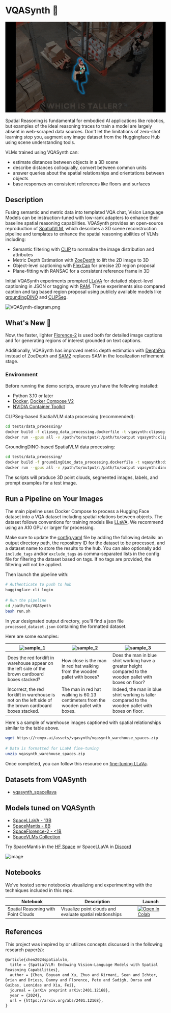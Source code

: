 # VQASynth 🎹

![GIF Description](./assets/vqasynth-example.gif)

Spatial Reasoning is fundamental for embodied AI applications like robotics, but examples of the ideal reasoning traces to train a model are largely absent in web-scraped data sources.
Don't let the limitations of zero-shot learning stop you, augment any image dataset from the Huggingface Hub using scene understanding tools. 

VLMs trained using VQASynth can:
* estimate distances between objects in a 3D scene
* describe distances colloquially, convert between common units
* answer queries about the spatial relationships and orientations between objects
* base responses on consistent references like floors and surfaces

## Description

Fusing semantic and metric data into templated VQA chat, Vision Language Models can be instruction-tuned with low-rank adapters to enhance their baseline spatial reasoning capabilities. 
VQASynth provides an open-source reproduction of [SpatialVLM](https://arxiv.org/abs/2401.12168), which describes a 3D scene reconstruction pipeline and templates to enhance the spatial reasoning abilities of VLMs including:

* Semantic filtering with [CLIP](https://github.com/openai/CLIP) to normalize the image distribution and attributes
* Metric Depth Estimation with [ZoeDepth](https://github.com/isl-org/ZoeDepth) to lift the 2D image to 3D
* Object-level captioning with [FlexCap](https://flex-cap.github.io/) for precise 2D region proposal
* Plane-fitting with RANSAC for a consistent reference frame in 3D

Initial VQASynth experiments prompted [LLaVA](https://github.com/haotian-liu/LLaVA) for detailed object-level captioning in JSON or tagging with [RAM](https://github.com/xinyu1205/recognize-anything). These experiments also compared caption and tag based region proposal using publicly available models like [groundingDINO](https://github.com/IDEA-Research/GroundingDINO) and [CLIPSeg](https://github.com/timojl/clipseg).

![VQASynth-diagram.png](https://github.com/remyxai/VQASynth/blob/main/assets/VQASynth-diagram.png?raw=true)

## What's New 👀

Now, the faster, lighter [Florence-2](https://arxiv.org/abs/2311.06242) is used both for detailed image captions and for generating regions of interest grounded on text captions.

Additionally, VQASynth has improved metric depth estimation with [DepthPro](https://github.com/apple/ml-depth-pro) instead of ZoeDepth and [SAM2](https://github.com/facebookresearch/sam2) replaces SAM in the localization refinement stage.


### Environment

Before running the demo scripts, ensure you have the following installed:
- Python 3.10 or later
- [Docker](https://docs.docker.com/engine/install/), [Docker Compose V2](https://docs.docker.com/compose/migrate/)
- [NVIDIA Container Toolkit](https://docs.nvidia.com/datacenter/cloud-native/container-toolkit/latest/install-guide.html)

CLIPSeg-based SpatialVLM data processing (recommended):
```bash
cd tests/data_processing/
docker build -f clipseg_data_processing.dockerfile -t vqasynth:clipseg-dataproc-test .
docker run --gpus all -v /path/to/output/:/path/to/output vqasynth:clipseg-dataproc-test --input_image="warehouse_rgb.jpg" --output_dir "/path/to/output" 
```

GroundingDINO-based SpatialVLM data processing:
```bash
cd tests/data_processing/
docker build -f groundingDino_data_processing.dockerfile -t vqasynth:dino-dataproc-test .
docker run --gpus all -v /path/to/output/:/path/to/output vqasynth:dino-dataproc-test --input_image="warehouse_rgb.jpg" --output_dir "/path/to/output" 
```

The scripts will produce 3D point clouds, segmented images, labels, and prompt examples for a test image.


## Run a Pipeline on Your Images

The main pipeline uses Docker Compose to process a Hugging Face dataset into a VQA dataset including spatial relations between objects. The dataset follows conventions for training models like [LLaVA](https://llava-vl.github.io/). We recommend using an A10 GPU or larger for processing.

Make sure to update the [config.yaml](config/config.yaml) file by adding the following details: an output directory path, the repository ID for the dataset to be processed, and a dataset name to store the results to the hub. You can also optionally add `include_tags` and/or `exclude_tags` as comma-separated lists in the config file for filtering the dataset based on tags. If no tags are provided, the filtering will not be applied.

Then launch the pipeline with:

```bash
# Authenticate to push to hub
huggingface-cli login

# Run the pipeline
cd /path/to/VQASynth
bash run.sh
```

In your designated output directory, you'll find a json file `processed_dataset.json` containing the formatted dataset.

Here are some examples:

| <img src="https://github.com/remyxai/VQASynth/blob/main/assets/warehouse_sample_1.jpeg?raw=true"  alt="sample_1" style="max-height: 350px;" > | <img src="https://github.com/remyxai/VQASynth/blob/main/assets/warehouse_sample_2.jpeg?raw=true"  alt="sample_2" style="max-height: 350px;"> | <img src="https://github.com/remyxai/VQASynth/blob/main/assets/warehouse_sample_3.jpeg?raw=true" alt="sample_3" style="max-height: 350px;"> |
|----------|-------------|--------|
| Does the red forklift in warehouse appear on the left side of the brown cardboard boxes stacked? | How close is the man in red hat walking from the wooden pallet with boxes? | Does the man in blue shirt working have a greater height compared to the wooden pallet with boxes on floor? |
| Incorrect, the red forklift in warehouse is not on the left side of the brown cardboard boxes stacked. | The man in red hat walking is 60.13 centimeters from the wooden pallet with boxes. | Indeed, the man in blue shirt working is taller compared to the wooden pallet with boxes on floor. |

Here's a sample of warehouse images captioned with spatial relationships similar to the table above. 

```bash
wget https://remyx.ai/assets/vqasynth/vqasynth_warehouse_spaces.zip

# Data is formatted for LLaVA fine-tuning
unzip vqasynth_warehouse_spaces.zip 
```

Once completed, you can follow this resource on [fine-tuning LLaVa](https://github.com/haotian-liu/LLaVA/blob/5d8f1760c08b7dfba3ae97b71cbd4c6f17d12dbd/docs/Finetune_Custom_Data.md#L4).

## Datasets from VQASynth

* [vqasynth_spacellava](https://huggingface.co/datasets/remyxai/vqasynth_spacellava)

## Models tuned on VQASynth

* [SpaceLLaVA - 13B](https://huggingface.co/remyxai/SpaceLLaVA)
* [SpaceMantis - 8B](https://huggingface.co/remyxai/SpaceMantis)
* [SpaceFlorence-2 - <1B](https://huggingface.co/remyxai/SpaceFlorence-2)
* [SpaceVLMs Collection](https://huggingface.co/collections/remyxai/spacevlms-66a3dbb924756d98e7aec678)

Try SpaceMantis in the [HF Space](https://huggingface.co/spaces/remyxai/SpaceMantis) or SpaceLLaVA in [Discord](http://discord.gg/b2yGuCNpuC)

![image](https://github.com/remyxai/VQASynth/assets/9044907/8d99db2a-6b93-4123-85bd-8c91e795a5ef)


## Notebooks
We've hosted some notebooks visualizing and experimenting with the techniques included in this repo.

| Notebook | Description | Launch |
|----------|-------------|--------|
| Spatial Reasoning with Point Clouds | Visualize point clouds and evaluate spatial relationships | [![Open In Colab](https://colab.research.google.com/assets/colab-badge.svg)](https://colab.research.google.com/drive/1f3rr-y233GvxWVzPE7_mK-DY52pG0fsm?usp=sharing) |

## References
This project was inspired by or utilizes concepts discussed in the following research paper(s):
```
@article{chen2024spatialvlm,
  title = {SpatialVLM: Endowing Vision-Language Models with Spatial Reasoning Capabilities},
  author = {Chen, Boyuan and Xu, Zhuo and Kirmani, Sean and Ichter, Brian and Driess, Danny and Florence, Pete and Sadigh, Dorsa and Guibas, Leonidas and Xia, Fei},
  journal = {arXiv preprint arXiv:2401.12168},
  year = {2024},
  url = {https://arxiv.org/abs/2401.12168},
}
```
